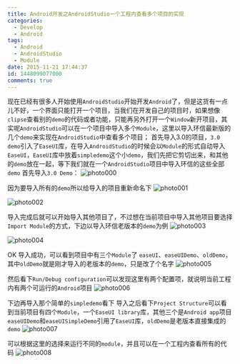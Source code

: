 ```yaml
---
title: Android开发之AndroidStudio一个工程内查看多个项目的实现
categories:
  - Develop
  - Android
tags:
  - Android
  - AndroidStudio
  - Module
date: 2015-11-21 17:44:37
id: 1448099077000
comments: true
---
```


现在已经有很多人开始使用`AndroidStudio`开始开发`Android`了，但是这货有一点儿不好，一个界面只能打开一个项目，当我们在开发自己的项目时，如果想像`clipse`查看别的`demo`的代码或者功能，只能再另外打开一个`Window`新开项目，其实呢`AndroidStudio`可以在一个项目中导入多个`Module`，这里以导入环信最新版的几个`demo`来实现在`AndroidStudio`中查看多个项目；
首先导入3.0的项目，`3.0 demo`引入了`EaseUI`库，在导入`AndroidStudio`的时候会以`Module`的形式自动导入`EaseUI`，`EaseUI`库中放着`simpledemo`这个小`demo`，我们先把它剪切出来，和其他的`demo`放在一起，等下我们就在一个`AndroidStudio`项目中导入环信的这些全部`demo`
首先导入`3.0 Demo`：
![photo000](http://lzan13.qiniudn.com/blog/uploads/images/2015/11/photo000.png)

因为要导入所有的`demo`所以给导入的项目重新命名下
![photo001](http://lzan13.qiniudn.com/blog/uploads/images/2015/11/photo001.png)

![photo002](http://lzan13.qiniudn.com/blog/uploads/images/2015/11/photo002.png)

导入完成后就可以开始导入其他项目了，不过想在当前项目中导入其他项目要选择`Import Module`的方式，下边以导入环信老版本的`demo`为例
![photo003](http://lzan13.qiniudn.com/blog/uploads/images/2015/11/photo003.png)

![photo004](http://lzan13.qiniudn.com/blog/uploads/images/2015/11/photo004.png)

OK 导入成功，可以看到项目中有三个`Module`了 `easeUI`、`easeUIDemo`、`oldDemo`，其中`oldDemo`就是刚才导入的老版本的`demo`，只是改了个名字
![photo005](http://lzan13.qiniudn.com/blog/uploads/images/2015/11/photo004.png)

然后看下`Run/Debug configuration`可以发现这里有两个配置项，就说明当前工程内有两个可运行的`Android`项目
![photo006](http://lzan13.qiniudn.com/blog/uploads/images/2015/11/photo004.png)

下边再导入那个简单的`simpledemo`看下
导入之后看下`Project Structure`可以看到当前项目有四个`Module`，一个`EaseUI library`库，其他三个是`Android app`项目`easeUIDemo`和`easeUISimpleDemo`引用了`EaseUI`库，`oldDemo`是老版本直接集成的`demo`
![photo007](http://lzan13.qiniudn.com/blog/uploads/images/2015/11/photo004.png)

可以根据这里的选择来运行不同的`module`，并且可以在一个工程内查看所有的代码
![photo008](http://lzan13.qiniudn.com/blog/uploads/images/2015/11/photo004.png)